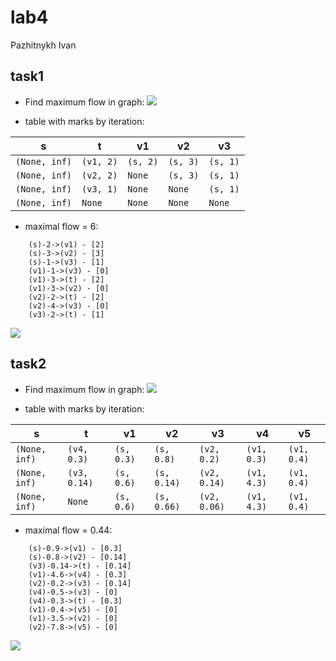 # lab4
Pazhitnykh Ivan

## task1
* Find maximum flow in graph:
![](http://res.cloudinary.com/dzsjwgjii/image/upload/v1491579189/ds-lab4-task1.png)

* table with marks by iteration:

s | t  | v1  | v2  | v3 
--- | --- | --- | --- | --- | 
`(None, inf)` | `(v1, 2)` | `(s, 2)` | `(s, 3)` | `(s, 1)` | 
`(None, inf)` | `(v2, 2)` | `None` | `(s, 3)` | `(s, 1)` | 
`(None, inf)` | `(v3, 1)` | `None` | `None` | `(s, 1)` | 
`(None, inf)` | `None` | `None` | `None` | `None` | 

* maximal flow = 6:
```
	(s)-2->(v1) - [2]
	(s)-3->(v2) - [3]
	(s)-1->(v3) - [1]
	(v1)-1->(v3) - [0]
	(v1)-3->(t) - [2]
	(v1)-3->(v2) - [0]
	(v2)-2->(t) - [2]
	(v2)-4->(v3) - [0]
	(v3)-2->(t) - [1]
```

![](https://raw.githubusercontent.com/drapegnik/bsu/master/decision-science/lab4/out/task1.gv.png)

## task2
* Find maximum flow in graph:
![](http://res.cloudinary.com/dzsjwgjii/image/upload/v1491579189/ds-lab4-task2.png)

* table with marks by iteration:

s | t  | v1  | v2  | v3  | v4  | v5 
--- | --- | --- | --- | --- | --- | --- | 
`(None, inf)` | `(v4, 0.3)` | `(s, 0.3)` | `(s, 0.8)` | `(v2, 0.2)` | `(v1, 0.3)` | `(v1, 0.4)` | 
`(None, inf)` | `(v3, 0.14)` | `(s, 0.6)` | `(s, 0.14)` | `(v2, 0.14)` | `(v1, 4.3)` | `(v1, 0.4)` | 
`(None, inf)` | `None` | `(s, 0.6)` | `(s, 0.66)` | `(v2, 0.06)` | `(v1, 4.3)` | `(v1, 0.4)` | 

* maximal flow = 0.44:
```
	(s)-0.9->(v1) - [0.3]
	(s)-0.8->(v2) - [0.14]
	(v3)-0.14->(t) - [0.14]
	(v1)-4.6->(v4) - [0.3]
	(v2)-0.2->(v3) - [0.14]
	(v4)-0.5->(v3) - [0]
	(v4)-0.3->(t) - [0.3]
	(v1)-0.4->(v5) - [0]
	(v1)-3.5->(v2) - [0]
	(v2)-7.8->(v5) - [0]
```

![](https://raw.githubusercontent.com/drapegnik/bsu/master/decision-science/lab4/out/task2.gv.png)